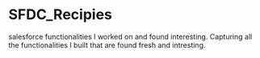 # SFDC_Recipies
salesforce functionalities I worked on and found interesting.
Capturing all the functionalities I built that are found fresh and intresting.
